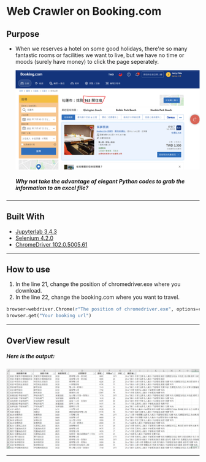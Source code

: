 # Web Crawler on Booking.com
## Purpose
<ul>
<li>When we reserves a hotel on some good holidays, there're so many fantastic rooms or facilities we want to live, but we have no time or moods (surely have money) to click the page seperately.</li>
<p></p>
<img src="/ImgForIntro/booking.png"/>

##### Why not take the advantage of elegant Python codes to grab the information to an excel file?
</ul>
<hr>


## Built With

<ul>
    <li><a href="https://jupyterlab.readthedocs.io/en/stable/">Jupyterlab 3.4.3</a></li>
    <li><a href="https://www.selenium.dev/">Selenium 4.2.0</a></li>
    <li><a href="https://chromedriver.chromium.org/downloads">ChromeDriver  102.0.5005.61</a></li>
</ul>
<hr>

## How to use
<ol>
<li>In the line 21, change the position of chromedriver.exe where you download.</li>
<li>In the line 22, change the booking.com where you want to travel.</li>
</ol>

```Python
browser=webdriver.Chrome(r"The position of chromedriver.exe", options=chrome_options)
browser.get("Your booking url")
```
<hr>

## OverView result
##### Here is the output:
<img src="/ImgForIntro/crawler_excel.png"/>
<hr>
